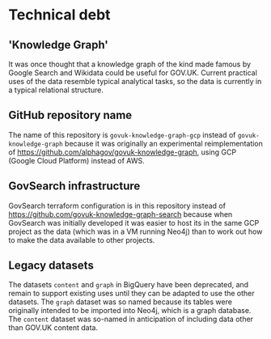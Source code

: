 # Technical debt

## 'Knowledge Graph'

It was once thought that a knowledge graph of the kind made famous by Google
Search and Wikidata could be useful for GOV.UK.  Current practical uses of the
data resemble typical analytical tasks, so the data is currently in a typical
relational structure.

## GitHub repository name

The name of this repository is `govuk-knowledge-graph-gcp` instead of
`govuk-knowledge-graph` because it was originally an experimental
reimplementation of https://github.com/alphagov/govuk-knowledge-graph, using GCP
(Google Cloud Platform) instead of AWS.

## GovSearch infrastructure

GovSearch terraform configuration is in this repository instead of
https://github.com/govuk-knowledge-graph-search because when GovSearch was
initially developed it was easier to host its in the same GCP project as the
data (which was in a VM running Neo4j) than to work out how to make the data
available to other projects.

## Legacy datasets

The datasets `content` and `graph` in BigQuery have been deprecated, and remain
to support existing uses until they can be adapted to use the other datasets.
The `graph` dataset was so named because its tables were originally intended to
be imported into Neo4j, which is a graph database.  The `content` dataset was
so-named in anticipation of including data other than GOV.UK content data.
